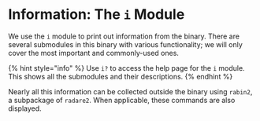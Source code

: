 # Information: The `i` Module

We use the `i` module to print out information from the binary. There are several submodules in this binary with various functionality; we will only cover the most important and commonly-used ones.

{% hint style="info" %}
Use `i?` to access the help page for the `i` module. This shows all the submodules and their descriptions.
{% endhint %}

Nearly all this information can be collected outside the binary using `rabin2`, a subpackage of `radare2`. When applicable, these commands are also displayed.
